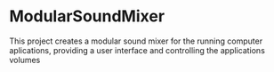 # ModularSoundMixer
This project creates a modular sound mixer for the running computer aplications, providing a user interface and controlling the applications volumes

